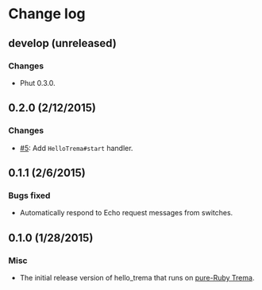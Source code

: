 # Change log

## develop (unreleased)
### Changes
* Phut 0.3.0.


## 0.2.0 (2/12/2015)
### Changes
* [#5](https://github.com/trema/hello_trema/pull/5): Add `HelloTrema#start` handler.


## 0.1.1 (2/6/2015)
### Bugs fixed
* Automatically respond to Echo request messages from switches.


## 0.1.0 (1/28/2015)

### Misc
* The initial release version of hello_trema that runs on [pure-Ruby Trema](https://github.com/trema/trema_ruby).
